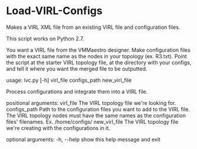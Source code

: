 # Load-VIRL-Configs
Makes a VIRL XML file from an existing VIRL file and configuration files.

This script works on Python 2.7.

You want a VIRL file from the VMMaestro designer. Make configuration files with the exact same name as the nodes in your topology (ex. R3.txt). Point the script at the starter VIRL topology file, at the directory with your configs, and tell it where you want the merged file to be outputted.

usage: lvc.py [-h] virl_file configs_path new_virl_file

Process configurations and integrate them into a VIRL file.

positional arguments:
  virl_file      The VIRL topology file we're looking for.
  configs_path   Path to the configuration files you want to add to the VIRL
                 file. The VIRL topology nodes must have the same names as the
                 configuration files' filenames. Ex. /home/configs/
  new_virl_file  The VIRL topology file we're creating with the configurations
                 in it.

optional arguments:
  -h, --help     show this help message and exit
